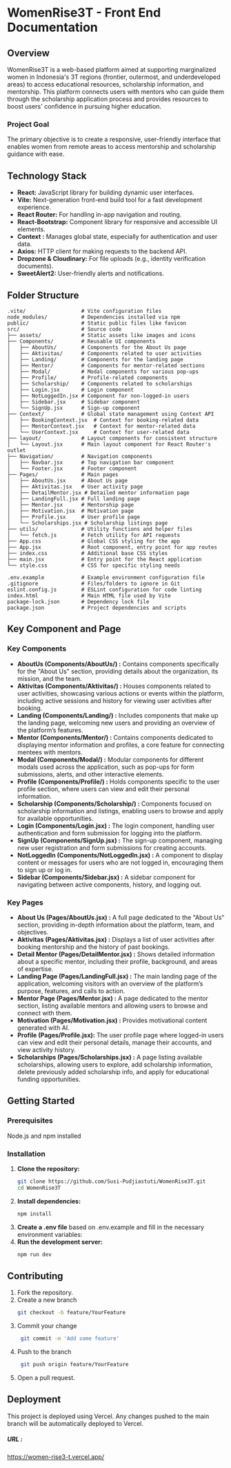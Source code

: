 # WomenRise3T - Front End Documentation
## Overview
WomenRise3T is a web-based platform aimed at supporting marginalized women in Indonesia's 3T regions (frontier, outermost, and underdeveloped areas) to access educational resources, scholarship information, and mentorship. This platform connects users with mentors who can guide them through the scholarship application process and provides resources to boost users' confidence in pursuing higher education.
### Project Goal
The primary objective is to create a responsive, user-friendly interface that enables women from remote areas to access mentorship and scholarship guidance with ease.

## Technology Stack
- **React:** JavaScript library for building dynamic user interfaces.
- **Vite:** Next-generation front-end build tool for a fast development experience.
- **React Router:** For handling in-app navigation and routing.
- **React-Bootstrap:** Component library for responsive and accessible UI elements.
- **Context :** Manages global state, especially for authentication and user data.
- **Axios:** HTTP client for making requests to the backend API.
- **Dropzone & Cloudinary:** For file uploads (e.g., identity verification documents).
- **SweetAlert2:** User-friendly alerts and notifications.

## Folder Structure
```
.vite/                  # Vite configuration files
node_modules/           # Dependencies installed via npm
public/                 # Static public files like favicon
src/                    # Source code
├── assets/             # Static assets like images and icons
├── Components/         # Reusable UI components
│   ├── AboutUs/        # Components for the About Us page
│   ├── Aktivitas/      # Components related to user activities
│   ├── Landing/        # Components for the landing page
│   ├── Mentor/         # Components for mentor-related sections
│   ├── Modal/          # Modal components for various pop-ups
│   ├── Profile/        # Profile-related components
│   ├── Scholarship/    # Components related to scholarships
│   ├── Login.jsx       # Login component
│   ├── NotLoggedIn.jsx # Component for non-logged-in users
│   ├── Sidebar.jsx     # Sidebar component
│   └── SignUp.jsx      # Sign-up component
├── Context/            # Global state management using Context API
│   ├── BookingContext.jsx  # Context for booking-related data
│   ├── MentorContext.jsx   # Context for mentor-related data
│   └── UserContext.jsx     # Context for user-related data
├── layout/             # Layout components for consistent structure
│   └── Layout.jsx      # Main layout component for React Router's outlet
├── Navigation/         # Navigation components
│   ├── Navbar.jsx      # Top navigation bar component
│   └── Footer.jsx      # Footer component
├── Pages/              # Main pages
│   ├── AboutUs.jsx     # About Us page
│   ├── Aktivitas.jsx   # User activity page
│   ├── DetailMentor.jsx # Detailed mentor information page
│   ├── LandingFull.jsx # Full landing page
│   ├── Mentor.jsx      # Mentorship page
│   ├── Motivation.jsx  # Motivation page
│   ├── Profile.jsx     # User profile page
│   └── Scholarships.jsx # Scholarship listings page
├── utils/              # Utility functions and helper files
│   └── fetch.js        # Fetch utility for API requests
├── App.css             # Global CSS styling for the app
├── App.jsx             # Root component, entry point for app routes
├── index.css           # Additional base CSS styles
├── main.jsx            # Entry point for the React application
└── style.css           # CSS for specific styling needs

.env.example            # Example environment configuration file
.gitignore              # Files/folders to ignore in Git
eslint.config.js        # ESLint configuration for code linting
index.html              # Main HTML file used by Vite
package-lock.json       # Dependency lock file
package.json            # Project dependencies and scripts
```
## Key Component and Page 
### Key Components
- **AboutUs (Components/AboutUs/) :** Contains components specifically for the "About Us" section, providing details about the organization, its mission, and the team.
- **Aktivitas (Components/Aktivitas/) :** Houses components related to user activities, showcasing various actions or events within the platform, including active sessions and history for viewing user activities after booking.
- **Landing (Components/Landing/) :** Includes components that make up the landing page, welcoming new users and providing an overview of the platform’s features.
- **Mentor (Components/Mentor/) :** Contains components dedicated to displaying mentor information and profiles, a core feature for connecting mentees with mentors.
- **Modal (Components/Modal/) :** Modular components for different modals used across the application, such as pop-ups for form submissions, alerts, and other interactive elements.
- **Profile (Components/Profile/) :** Holds components specific to the user profile section, where users can view and edit their personal information.
- **Scholarship (Components/Scholarship/) :** Components focused on scholarship information and listings, enabling users to browse and apply for available opportunities.
- **Login (Components/Login.jsx) :** The login component, handling user authentication and form submission for logging into the platform.
- **SignUp (Components/SignUp.jsx) :** The sign-up component, managing new user registration and form submissions for creating accounts.
- **NotLoggedIn (Components/NotLoggedIn.jsx) :** A component to display content or messages for users who are not logged in, encouraging them to sign up or log in.
- **Sidebar (Components/Sidebar.jsx) :** A sidebar component for navigating between active components, history, and logging out.
  
### Key Pages
- **About Us (Pages/AboutUs.jsx) :** A full page dedicated to the "About Us" section, providing in-depth information about the platform, team, and objectives.
- **Aktivitas (Pages/Aktivitas.jsx) :** Displays a list of user activities after booking mentorship and the history of past bookings.
- **Detail Mentor (Pages/DetailMentor.jsx) :** Shows detailed information about a specific mentor, including their profile, background, and areas of expertise.
- **Landing Page (Pages/LandingFull.jsx) :** The main landing page of the application, welcoming visitors with an overview of the platform’s purpose, features, and calls to action.
- **Mentor Page (Pages/Mentor.jsx) :** A page dedicated to the mentor section, listing available mentors and allowing users to browse and connect with them.
- **Motivation (Pages/Motivation.jsx) :** Provides motivational content generated with AI.
- **Profile (Pages/Profile.jsx):** The user profile page where logged-in users can view and edit their personal details, manage their accounts, and view activity history.
- **Scholarships (Pages/Scholarships.jsx) :** A page listing available scholarships, allowing users to explore, add scholarship information, delete previously added scholarship info, and apply for educational funding opportunities.
  
## Getting Started
### Prerequisites
Node.js and npm installed
### Installation
1. **Clone the repository:**
   ``` bash
   git clone https://github.com/Susi-Pudjiastuti/WomenRise3T.git
   cd WomenRise3T
   ```
2. **Install dependencies:**
   ```bash
   npm install
   ```
3. **Create a .env file** based on .env.example and fill in the necessary environment variables:
4. **Run the development server:**
   ``` bash
   npm run dev
   ```
## Contributing
1. Fork the repository.
2. Create a new branch
    ``` bash
    git checkout -b feature/YourFeature
    ```
3. Commit your change
   ```bash
    git commit -m 'Add some feature'
   ```
4. Push to the branch
   ``` bash
    git push origin feature/YourFeature
    ```
5. Open a pull request.

## Deployment
This project is deployed using Vercel. Any changes pushed to the main branch will be automatically deployed to Vercel.

##### URL :
https://women-rise3-t.vercel.app/

